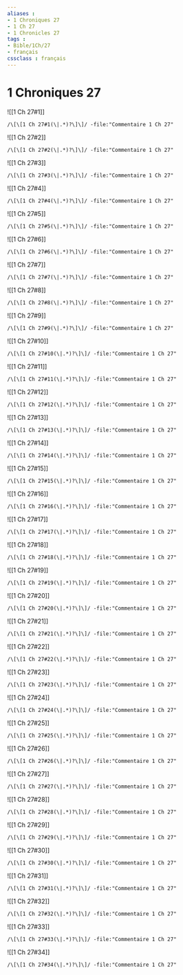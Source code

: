 ```yaml
---
aliases : 
- 1 Chroniques 27
- 1 Ch 27
- 1 Chronicles 27
tags : 
- Bible/1Ch/27
- français
cssclass : français
---
```


# 1 Chroniques 27

![[1 Ch 27#1]]

```query
/\[\[1 Ch 27#1(\|.*)?\]\]/ -file:"Commentaire 1 Ch 27"
```

![[1 Ch 27#2]]

```query
/\[\[1 Ch 27#2(\|.*)?\]\]/ -file:"Commentaire 1 Ch 27"
```

![[1 Ch 27#3]]

```query
/\[\[1 Ch 27#3(\|.*)?\]\]/ -file:"Commentaire 1 Ch 27"
```

![[1 Ch 27#4]]

```query
/\[\[1 Ch 27#4(\|.*)?\]\]/ -file:"Commentaire 1 Ch 27"
```

![[1 Ch 27#5]]

```query
/\[\[1 Ch 27#5(\|.*)?\]\]/ -file:"Commentaire 1 Ch 27"
```

![[1 Ch 27#6]]

```query
/\[\[1 Ch 27#6(\|.*)?\]\]/ -file:"Commentaire 1 Ch 27"
```

![[1 Ch 27#7]]

```query
/\[\[1 Ch 27#7(\|.*)?\]\]/ -file:"Commentaire 1 Ch 27"
```

![[1 Ch 27#8]]

```query
/\[\[1 Ch 27#8(\|.*)?\]\]/ -file:"Commentaire 1 Ch 27"
```

![[1 Ch 27#9]]

```query
/\[\[1 Ch 27#9(\|.*)?\]\]/ -file:"Commentaire 1 Ch 27"
```

![[1 Ch 27#10]]

```query
/\[\[1 Ch 27#10(\|.*)?\]\]/ -file:"Commentaire 1 Ch 27"
```

![[1 Ch 27#11]]

```query
/\[\[1 Ch 27#11(\|.*)?\]\]/ -file:"Commentaire 1 Ch 27"
```

![[1 Ch 27#12]]

```query
/\[\[1 Ch 27#12(\|.*)?\]\]/ -file:"Commentaire 1 Ch 27"
```

![[1 Ch 27#13]]

```query
/\[\[1 Ch 27#13(\|.*)?\]\]/ -file:"Commentaire 1 Ch 27"
```

![[1 Ch 27#14]]

```query
/\[\[1 Ch 27#14(\|.*)?\]\]/ -file:"Commentaire 1 Ch 27"
```

![[1 Ch 27#15]]

```query
/\[\[1 Ch 27#15(\|.*)?\]\]/ -file:"Commentaire 1 Ch 27"
```

![[1 Ch 27#16]]

```query
/\[\[1 Ch 27#16(\|.*)?\]\]/ -file:"Commentaire 1 Ch 27"
```

![[1 Ch 27#17]]

```query
/\[\[1 Ch 27#17(\|.*)?\]\]/ -file:"Commentaire 1 Ch 27"
```

![[1 Ch 27#18]]

```query
/\[\[1 Ch 27#18(\|.*)?\]\]/ -file:"Commentaire 1 Ch 27"
```

![[1 Ch 27#19]]

```query
/\[\[1 Ch 27#19(\|.*)?\]\]/ -file:"Commentaire 1 Ch 27"
```

![[1 Ch 27#20]]

```query
/\[\[1 Ch 27#20(\|.*)?\]\]/ -file:"Commentaire 1 Ch 27"
```

![[1 Ch 27#21]]

```query
/\[\[1 Ch 27#21(\|.*)?\]\]/ -file:"Commentaire 1 Ch 27"
```

![[1 Ch 27#22]]

```query
/\[\[1 Ch 27#22(\|.*)?\]\]/ -file:"Commentaire 1 Ch 27"
```

![[1 Ch 27#23]]

```query
/\[\[1 Ch 27#23(\|.*)?\]\]/ -file:"Commentaire 1 Ch 27"
```

![[1 Ch 27#24]]

```query
/\[\[1 Ch 27#24(\|.*)?\]\]/ -file:"Commentaire 1 Ch 27"
```

![[1 Ch 27#25]]

```query
/\[\[1 Ch 27#25(\|.*)?\]\]/ -file:"Commentaire 1 Ch 27"
```

![[1 Ch 27#26]]

```query
/\[\[1 Ch 27#26(\|.*)?\]\]/ -file:"Commentaire 1 Ch 27"
```

![[1 Ch 27#27]]

```query
/\[\[1 Ch 27#27(\|.*)?\]\]/ -file:"Commentaire 1 Ch 27"
```

![[1 Ch 27#28]]

```query
/\[\[1 Ch 27#28(\|.*)?\]\]/ -file:"Commentaire 1 Ch 27"
```

![[1 Ch 27#29]]

```query
/\[\[1 Ch 27#29(\|.*)?\]\]/ -file:"Commentaire 1 Ch 27"
```

![[1 Ch 27#30]]

```query
/\[\[1 Ch 27#30(\|.*)?\]\]/ -file:"Commentaire 1 Ch 27"
```

![[1 Ch 27#31]]

```query
/\[\[1 Ch 27#31(\|.*)?\]\]/ -file:"Commentaire 1 Ch 27"
```

![[1 Ch 27#32]]

```query
/\[\[1 Ch 27#32(\|.*)?\]\]/ -file:"Commentaire 1 Ch 27"
```

![[1 Ch 27#33]]

```query
/\[\[1 Ch 27#33(\|.*)?\]\]/ -file:"Commentaire 1 Ch 27"
```

![[1 Ch 27#34]]

```query
/\[\[1 Ch 27#34(\|.*)?\]\]/ -file:"Commentaire 1 Ch 27"
```

